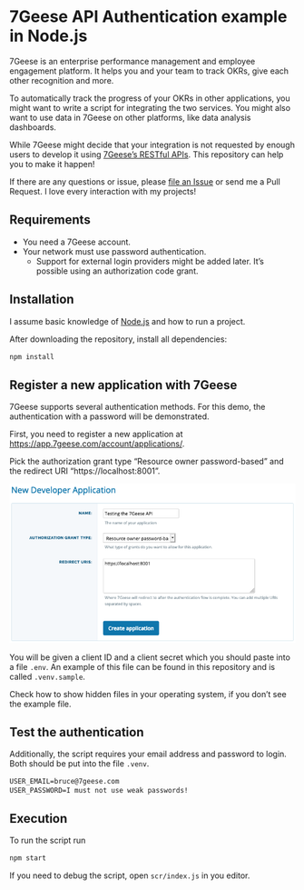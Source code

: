 # 7Geese API Authentication example in Node.js
7Geese is an enterprise performance management and employee engagement platform. It helps you and your team to track OKRs, give each other recognition and more.

To automatically track the progress of your OKRs in other applications, you might want to write a script for integrating the two services. You might also want to use data in 7Geese on other platforms, like data analysis dashboards.

While 7Geese might decide that your integration is not requested by enough users to develop it using [7Geese’s RESTful APIs](https://support.7geese.com/hc/en-us/articles/206301887-API-App-Integrations#restful-apis). This repository can help you to make it happen!

If there are any questions or issue, please [file an Issue](https://github.com/7Geese/7geese-nodejs-api-example/issues) or send me a Pull Request. I love every interaction with my projects!

## Requirements
* You need a 7Geese account.
* Your network must use password authentication.
  * Support for external login providers might be added later. It’s possible using an authorization code grant.

## Installation
I assume basic knowledge of [Node.js](https://nodejs.org/) and how to run a project.

After downloading the repository, install all dependencies:

```bash
npm install
```

## Register a new application with 7Geese
7Geese supports several authentication methods. For this demo, the authentication with a password will be demonstrated.

First, you need to register a new application at https://app.7geese.com/account/applications/.

Pick the authorization grant type “Resource owner password-based” and the redirect URI “https://localhost:8001”.

![](docs/images/new-test-application.png)

You will be given a client ID and a client secret which you should paste into a file `.env`. An example of this file can be found in this repository and is called `.venv.sample`.

Check how to show hidden files in your operating system, if you don’t see the example file.

## Test the authentication
Additionally, the script requires your email address and password to login. Both should be put into the file `.venv`.

```
USER_EMAIL=bruce@7geese.com
USER_PASSWORD=I must not use weak passwords!
```

## Execution
To run the script run

```bash
npm start
```

If you need to debug the script, open `scr/index.js` in you editor.
